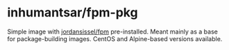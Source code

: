 # inhumantsar/fpm-pkg

Simple image with [jordansissel/fpm](https://github.com/jordansissel/fpm) pre-installed. Meant mainly as a base for package-building images. CentOS and Alpine-based versions available.
